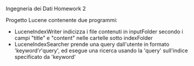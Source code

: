 Ingegneria dei Dati
Homework 2

Progetto Lucene contenente due programmi:
- LuceneIndexWriter indicizza i file contenuti in inputFolder secondo i campi "title" e "content" nelle cartelle sotto indexFolder
- LuceneIndexSearcher prende una query dall'utente in formato 'keyword'_r_'query', ed esegue una ricerca usando la 'query' sull'indice specificato da 'keyword'